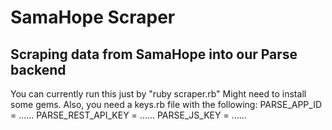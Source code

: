 # SamaHope Scraper
## Scraping data from SamaHope into our Parse backend

You can currently run this just by "ruby scraper.rb"
Might need to install some gems.
Also, you need a keys.rb file with the following:
PARSE_APP_ID = ......
PARSE_REST_API_KEY = ......
PARSE_JS_KEY = ......